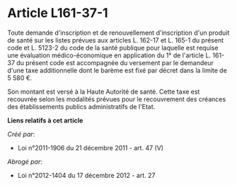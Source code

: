 # Article L161-37-1

Toute  demande d'inscription et de renouvellement d'inscription d'un produit  de santé sur les listes prévues aux articles L.
162-17 et L. 165-1 du  présent code et L. 5123-2 du code de la santé publique pour  laquelle est requise une évaluation
médico-économique en application du  1° de l'article L. 161-37 du présent code est accompagnée du versement  par le demandeur
d'une taxe additionnelle dont le barème est fixé par  décret dans la limite de 5 580 €. 

Son montant est  versé à la Haute Autorité de santé. Cette taxe est recouvrée selon les  modalités prévues pour le
recouvrement des créances des établissements  publics administratifs de l'Etat.

**Liens relatifs à cet article**

_Créé par_:

  - Loi n°2011-1906 du 21 décembre 2011 - art. 47 (V)

_Abrogé par_:

  - Loi n°2012-1404 du 17 décembre 2012 - art. 27
